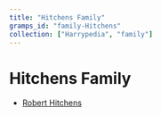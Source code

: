 ```yaml
---
title: "Hitchens Family"
gramps_id: "family-Hitchens"
collection: ["Harrypedia", "family"]
---
```


# Hitchens Family

- [Robert Hitchens](/Harrypedia/people/Hitchens/Robert/)
